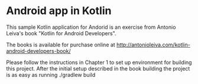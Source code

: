 # Android app in Kotlin

This sample Kotlin application for Andorid is an exercise from Antonio Leiva's book "Kotlin for Android Developers".

The books is available for purchase online at http://antonioleiva.com/kotlin-android-developers-book/

Please follow the instructions in Chapter 1 to set up environment for building this project. After the initial setup described in the book building the project is as easy as running ./gradlew build
